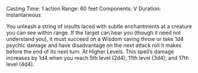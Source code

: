 Casting Time: 1 action
Range: 60 feet
Components: V
Duration: Instantaneous

You unleash a string of insults laced with subtle enchantments at a creature you can see within range. If the target can hear you (though it need not understand you), it must succeed on a Wisdom saving throw or take 1d4 psychic damage and have disadvantage on the next attack roll it makes before the end of its next turn. At Higher Levels. This spell’s damage increases by 1d4 when you reach 5th level (2d4), 11th level (3d4), and 17th level (4d4).